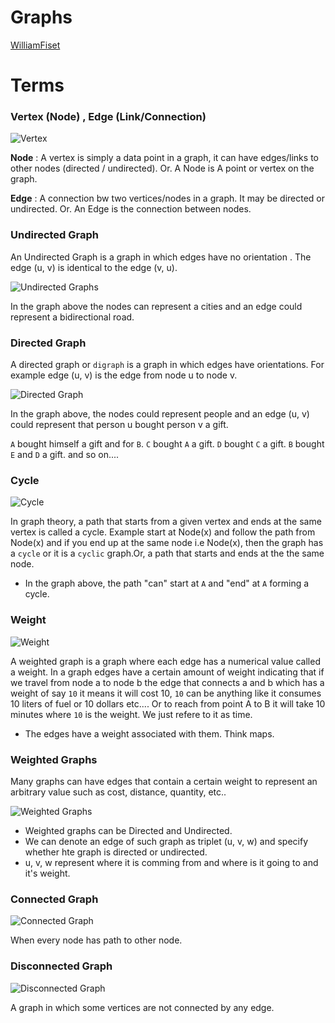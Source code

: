 # Graphs

[WilliamFiset](https://youtube.com/playlist?list=PLDV1Zeh2NRsDGO4--qE8yH72HFL1Km93P&si=fRcGAwgmU00azmoO)

# Terms

### Vertex (Node) , Edge (Link/Connection)

![Vertex](./media/node_edge.png)

**Node** : A vertex is simply a data point in a graph, it can have edges/links to other nodes (directed / undirected). Or. A Node is A point or vertex on the graph.

**Edge** : A connection bw two vertices/nodes in a graph. It may be directed or undirected. Or. An Edge is the connection between nodes.

### Undirected Graph

An Undirected Graph is a graph in which edges have no orientation . The edge (u, v) is identical to the edge (v, u).

![Undirected Graphs](./media/undirected_graph.png)

In the graph above the nodes can represent a cities and an edge could represent a bidirectional road.

### Directed Graph

A directed graph or `digraph` is a graph in which edges have orientations. For example edge (u, v) is the edge from node u to node v.

![Directed Graph](./media/directed_graph.png)

In the graph above, the nodes could represent people and an edge (u, v) could represent that person u bought person v a gift.

`A` bought himself a gift and for `B`.
`C` bought `A` a gift.
`D` bought `C` a gift.
`B` bought `E` and `D` a gift. and so on....

### Cycle

![Cycle](./media/cycle.png)

In graph theory, a path that starts from a given vertex and ends at the same vertex is called a cycle. Example start at Node(x) and follow the path from Node(x) and if you end up at the same node i.e Node(x), then the graph has a `cycle` or it is a `cyclic` graph.Or, a path that starts and ends at the the same node.

- In the graph above, the path "can" start at `A` and "end" at `A` forming a cycle.

### Weight

![Weight](./media/weight.png)

A weighted graph is a graph where each edge has a numerical value called a weight. In a graph edges have a certain amount of weight indicating that if we travel from node a to node b the edge that connects a and b which has a weight of say `10` it means it will cost 10, `10` can be anything like it consumes 10 liters of fuel or 10 dollars etc.... Or to reach from point A to B it will take 10 minutes where `10` is the weight. We just refere to it as time.

- The edges have a weight associated with them. Think maps.

### Weighted Graphs

Many graphs can have edges that contain a certain weight to represent an arbitrary value such as cost, distance, quantity, etc..

![Weighted Graphs](./media/weighted_graph.png)

- Weighted graphs can be Directed and Undirected.
- We can denote an edge of such graph as triplet (u, v, w) and specify whether hte graph is directed or undirected.
- u, v, w represent where it is comming from and where is it going to and it's weight.

### Connected Graph

![Connected Graph](./media/connected_graph.png)

When every node has path to other node.

### Disconnected Graph

![Disconnected Graph](./media/disconnected_graph.png)

A graph in which some vertices are not connected by any edge.

